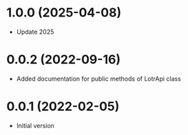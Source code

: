 # 1.0.0 (2025-04-08)

* Update 2025

# 0.0.2 (2022-09-16)

* Added documentation for public methods of LotrApi class

# 0.0.1 (2022-02-05)

* Initial version
